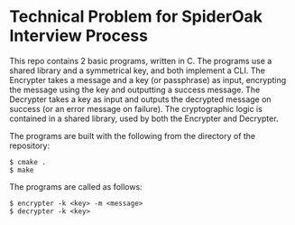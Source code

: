 # Technical Problem for SpiderOak Interview Process

This repo contains 2 basic programs, written in C. The programs use a shared library and a symmetrical key, and both implement a CLI. The Encrypter takes a message and a key (or passphrase) as input, encrypting the message using the key and outputting a success message. The Decrypter takes a key as input and outputs the decrypted message on success (or an error message on failure). The cryptographic logic is contained in a shared library, used by both the Encrypter and Decrypter.

The programs are built with the following from the directory of the repository:

```
$ cmake .
$ make
```

The programs are called as follows:

```
$ encrypter -k <key> -m <message>
$ decrypter -k <key>
```